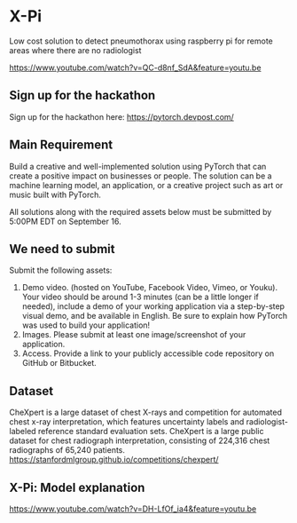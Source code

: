 # X-Pi
Low cost solution to detect pneumothorax using raspberry pi for remote areas where there are no radiologist

https://www.youtube.com/watch?v=QC-d8nf_SdA&feature=youtu.be


## Sign up for the hackathon
Sign up for the hackathon here: https://pytorch.devpost.com/


## Main Requirement
Build a creative and well-implemented solution using PyTorch that can create a positive impact on businesses or people. The solution can be a machine learning model, an application, or a creative project such as art or music built with PyTorch.

All solutions along with the required assets below must be submitted by 5:00PM EDT on September 16.

## We need to submit
Submit the following assets: 
1. Demo video. (hosted on YouTube, Facebook Video, Vimeo, or Youku). Your video should be around 1-3 minutes (can be a little longer if needed), include a demo of your working application via a step-by-step visual demo, and be available in English. Be sure to explain how PyTorch was used to build your application!
2. Images. Please submit at least one image/screenshot of your application.
3. Access. Provide a link to your publicly accessible code repository on GitHub or Bitbucket.

## Dataset
CheXpert is a large dataset of chest X-rays and competition for automated chest x-ray interpretation, which features uncertainty labels and radiologist-labeled reference standard evaluation sets. 
CheXpert is a large public dataset for chest radiograph interpretation, consisting of 224,316 chest radiographs of 65,240 patients.
https://stanfordmlgroup.github.io/competitions/chexpert/

## X-Pi: Model explanation
https://www.youtube.com/watch?v=DH-LfOf_ia4&feature=youtu.be